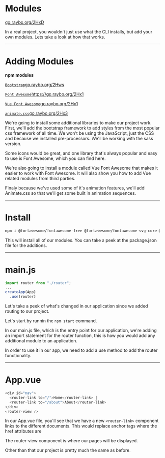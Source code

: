 <!-- .slide: data-state="layout-title" class="bg-dark"-->

# Modules

<div class="slide-link"><a href="https://go.raybo.org/2HxD"><i class="fab fa-slideshare"></i> go.raybo.org/2HxD</a></div>

> > 

In a real project, you wouldn't just use what the CLI installs, but add your own modules. Lets take a look at how that works.

---

# Adding Modules

**npm modules**

<a class="tip" href="https://go.raybo.org/2Hws">`Bootstrap`<span>go.raybo.org/2Hws</span></a>  

<a class="tip" href="https://go.raybo.org/2Hwt">`Font Awesome`<span>https://go.raybo.org/2Hx1</span></a>  

<a class="tip" href="https://go.raybo.org/2Hx1">`Vue Font Awesome`<span>go.raybo.org/2Hx1</span></a>

<a class="tip" href="https://go.raybo.org/2Hx3">`animate.css`<span>go.raybo.org/2Hx3</span></a>

> >

We're going to install some additional libraries to make our project work. First, we'll add the bootstrap framework to add styles from the most popular css framework of all time. We won't be using the JavaScript, just the CSS and because we installed pre-processors. We'll be working with the sass version.

Some icons would be great, and one library that's always popular and easy to use is Font Awesome, which you can find here.

We're also going to install a module called Vue Font Awesome that makes it easier to work with Font Awesome. It will also show you how to add Vue related modules from third parties.

Finaly because we've used some of it's animation features, we'll add Animate.css so that we'll get some built in animation sequences.




---

# Install

```sh
npm i @fortawesome/fontawesome-free @fortawesome/fontawesome-svg-core @fortawesome/free-solid-svg-icons @fortawesome/vue-fontawesome@prerelease bootstrap@next popper.js animate.css
```

> > 

This will install all of our modules. You can take a peek at the package.json file for the additions.

---

# **main.js**

```js
import router from "./router";
...
createApp(App)
  .use(router)
```

> >

Let's take a peek of what's changed in our application since we added routing to our project.

Let's start by runnin the `npm start` command.

In our main.js file, which is the entry point for our application, we're adding an import statement for the router function, this is how you would add any additional module to an application.

In order to use it in our app, we need to add a use method to add the router functionality.

---

# **App.vue**

```js
<div id="nav">
  <router-link to="/">Home</router-link> |
  <router-link to="/about">About</router-link>
</div>
<router-view />
```


> >

In our App.vue file, you'll see that we have a new `<router-link>` component links to the different documents. This would replace anchor tags where the href attributes are 

The router-view component is where our pages will be displayed.

Other than that our project is pretty much the same as before.